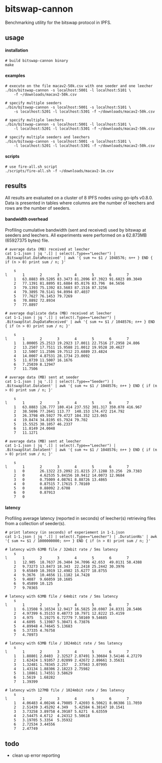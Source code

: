 # bitswap-cannon
Benchmarking utility for the bitswap protocol in IPFS.

## usage
#### installation
    # build bitswap-cannon binary
    make
#### examples
    # execute on the file macav2-50k.csv with one seeder and one leecher
    ./bin/bitswap-cannon -s localhost:5001 -l localhost:5101 \
        -f ~/downloads/macav2-50k.csv

    # specify multiple seeders
    ./bin/bitswap-cannon -s localhost:5001 -s localhost:5101 \
        -s localhost:5201 -l localhost:5301 -f ~/downloads/macav2-50k.csv

    # specify multiple leechers
    ./bin/bitswap-cannon -s localhost:5001 -l localhost:5101 \
        -l localhost:5201 -l localhost:5301 -f ~/downloads/macav2-50k.csv

    # specify multiple seeders and leechers
    ./bin/bitswap-cannon -s localhost:5001 -s localhost:5101 \
        -l localhost:5201 -l localhost:5301 -f ~/downloads/macav2-50k.csv
#### scripts
    # use fire-all.sh script 
    ./scripts/fire-all.sh -f ~/downloads/macav2-1m.csv

## results
All results are evaluated on a cluster of 8 IPFS nodes using go-ipfs v0.8.0. Data is presented in tables where columns are the number of leechers and rows are the number of seeders.
#### bandwidth overhead
Profiling cumulative bandwidth (sent and received) used by bitswap at seeders and leechers. All experiments were performed on a 62.873MB (65927375 bytes) file.

    # average data (MB) received at leecher
    cat 1-1.json | jq '.[] | select(.Type=="Leecher") | .BitswapStat.DataReceived' | awk '{ sum += $1 / 1048576; n++ } END { if (n > 0) print sum / n; }'

        s
    l       1       2       3       4       5       6       7
        1   63.8883 89.5205 83.3473 81.2096 87.3923 91.6023 89.3049
        2   77.1391 81.8895 81.6884 85.0176 83.796  84.5656
        3   79.1393 75.1392 83.5603 87.1516 87.3256
        4   79.3895 70.5141 94.8994 87.4037
        5   77.7627 76.1453 79.7269
        6   70.8892 72.8934
        7   77.8897

    # average duplicate data (MB) received at leecher
    cat 1-1.json | jq '.[] | select(.Type=="Leecher") | .BitswapStat.DupDataReceived' | awk '{ sum += $1 / 1048576; n++ } END { if (n > 0) print sum / n; }'

        s
    l       1       2       3       4       5       6       7
        1   1.00005 25.2513 19.2923 17.0011 22.7516 27.2958 24.806
        2   13.2507 17.7511 15.9588 21.0012 19.9528 20.4627
        3   12.5007 11.2506 19.7512 23.6889 23.4824
        4   14.0007 4.87531 28.1734 23.0092
        5   11.8739 11.5007 16.1676
        6   7.25039 8.12947
        7   11.7506

    # average data (MB) sent at seeder
    cat 1-1.json | jq '.[] | select(.Type=="Seeder") | .BitswapStat.DataSent' | awk '{ sum += $1 / 1048576; n++ } END { if (n > 0) print sum / n; }'

        s
    l       1       2       3       4       5       6       7
        1   63.8883 126.777 180.414 237.552 301.317 350.078 416.967
        2   38.5696 77.2641 113.77  148.153 174.472 214.792
        3   26.3798 49.5927 79.4727 104.352 123.065
        4   19.8474 34.8195 65.7924 79.702
        5   15.5525 30.1057 46.2337
        6   11.8149 24.0048
        7   11.1271

    # average data (MB) sent at leecher
    cat 1-1.json | jq '.[] | select(.Type=="Leecher") | .BitswapStat.DataSent' | awk '{ sum += $1 / 1048576; n++ } END { if (n > 0) print sum / n; }'

        s
    l       1       2       3       4       5       6       7
        1   0       26.1322 23.2092 21.8215 27.1288 33.256  29.7383
        2   0       4.62535 5.84156 10.9412 14.0073 12.9684
        3   0       0.75009 4.08761 8.88726 13.4865
        4   0       0.87515 7.17615 7.70169
        5   0       0.88092 2.6708
        6   0       0.87913
        7   0

#### latency
Profiling average latency (reported in seconds) of leecher(s) retrieving files from a collection of seeder(s). 

    # print latency (in seconds) of experiement in 1-1.json
    cat 1-1.json | jq '.[] | select(.Type=="Leecher") | .DurationNs' | awk '{ sum += $1 / 1000000000; n++ } END { if (n > 0) print sum / n; }'

    # latency with 63MB file / 32mbit rate / 5ms latency
        s
    l       1       2       3       4       5       6       7
        1   12.905  18.7637 26.3404 34.7096 42.653  49.0131 58.4388
        2   9.73273 13.8473 18.343  22.2418 25.2442 30.3976
        3   9.65849 10.3919 12.4982 15.6277 18.8755
        4   9.3676  10.4656 11.1182 14.7428
        5   9.4887  9.66059 10.1685
        6   9.45899 10.125
        7   9.70365

    # latency with 63MB file / 64mbit rate / 5ms latency
        s
    l       1       2       3       4       5       6       7
        1   6.13508 9.16534 12.9417 16.5825 20.6987 24.8331 28.5406
        2   4.97399 6.35153 8.48773 10.7971 12.8222 15.4159
        3   4.975   5.19275 6.72779 7.50169 9.54685
        4   4.6895  5.13987 5.30471 6.73876
        5   4.89948 4.74645 5.13683
        6   5.37335 4.76758
        7   4.78973

    # latency with 63MB file / 1024mbit rate / 5ms latency
        s
    l       1       2       3       4       5       6       7
        1   1.88801 2.0403  2.32527 2.87491 3.30684 3.54146 4.27279
        2   1.62424 1.91057 2.02899 2.42672 2.89661 3.35631
        3   1.32481 1.78345 2.257   2.37563 3.07995
        4   1.43134 1.88306 2.18223 2.75982
        5   1.18861 1.74551 3.58629
        6   1.5619  1.68282
        7   1.39399

    # latency with 127MB file / 1024mbit rate / 5ms latency
        s
    l       1       2       3       4       5       6       7
        1   4.06483 4.00246 4.79805 7.42693 6.50621 8.06386 11.7059
        2   2.51439 3.45292 4.349   5.42584 6.38147 10.1541
        3   3.73258 3.89758 4.39107 5.6271  6.63559
        4   2.54475 4.6712  4.24312 5.50618
        5   3.19705 5.3354  5.35932
        6   2.72534 3.44556
        7   2.47749
    
## todo
- clean up error reporting
